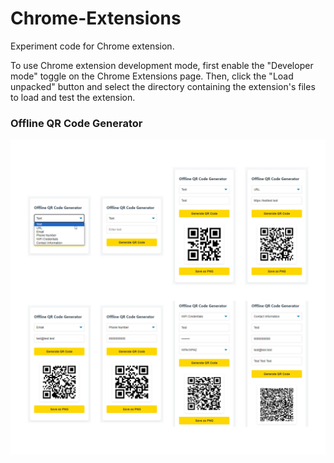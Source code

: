 # Chrome-Extensions

Experiment code for Chrome extension.

To use Chrome extension development mode, first enable the "Developer mode" toggle on the Chrome Extensions page. Then, click the "Load unpacked" button and select the directory containing the extension's files to load and test the extension.

### Offline QR Code Generator

![Offline QR Code Generator](/img/Offline-QR-Code-Generator.jpg "Offline QR Code Generator")